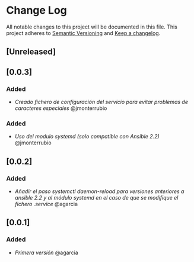 # Change Log
All notable changes to this project will be documented in this file.
This project adheres to [Semantic Versioning](http://semver.org/) and [Keep a changelog](https://github.com/olivierlacan/keep-a-changelog).

## [Unreleased]

## [0.0.3]
### Added
- *Creado fichero de configuración del servicio para evitar problemas de caracteres especiales* @jmonterrubio

### Added
- *Uso del modulo systemd (solo compatible con Ansible 2.2)* @jmonterrubio

## [0.0.2]
### Added
- *Añadir el paso systemctl daemon-reload para versiones anteriores a ansible 2.2 y al módulo systemd en el caso de que se modifique el fichero .service* @agarcia

## [0.0.1]
### Added
- *Primera versión* @agarcia
